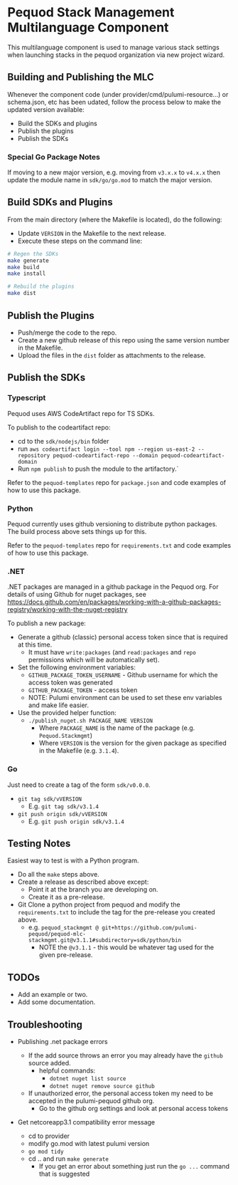 # Pequod Stack Management Multilanguage Component
This multilanguage component is used to manage various stack settings when launching stacks in the pequod organization via new project wizard.

## Building and Publishing the MLC 
Whenever the component code (under provider/cmd/pulumi-resource...) or schema.json, etc has been udated, follow the process below to make the updated version available:
* Build the SDKs and plugins
* Publish the plugins
* Publish the SDKs

### Special Go Package Notes
If moving to a new major version, e.g. moving from `v3.x.x` to `v4.x.x` then update the module name in `sdk/go/go.mod` to match the major version.

## Build SDKs and Plugins
From the main directory (where the Makefile is located), do the following:
* Update `VERSION` in the Makefile to the next release.
* Execute these steps on the command line:
```bash
# Regen the SDKs
make generate
make build
make install

# Rebuild the plugins
make dist
```

## Publish the Plugins
* Push/merge the code to the repo.
* Create a new github release of this repo using the same version number in the Makefile.
* Upload the files in the `dist` folder as attachments to the release.

## Publish the SDKs

### Typescript
Pequod uses AWS CodeArtifact repo for TS SDKs. 

To publish to the codeartifact repo: 
* cd to the `sdk/nodejs/bin` folder
* run `aws codeartifact login --tool npm --region us-east-2 --repository pequod-codeartifact-repo --domain pequod-codeartifact-domain`
* Run `npm publish` to push the module to the artifactory.`

Refer to the `pequod-templates` repo for `package.json` and code examples of how to use this package.

### Python
Pequod currently uses github versioning to distribute python packages.  
The build process above sets things up for this.

Refer to the `pequod-templates` repo for `requirements.txt` and code examples of how to use this package.

### .NET
.NET packages are managed in a github package in the Pequod org.
For details of using Github for nuget packages, see https://docs.github.com/en/packages/working-with-a-github-packages-registry/working-with-the-nuget-registry

To publish a new package: 
* Generate a github (classic) personal access token since that is required at this time.
  * It must have `write:packages` (and `read:packages` and `repo` permissions which will be automatically set).
* Set the following environment variables:
  * `GITHUB_PACKAGE_TOKEN_USERNAME` - Github username for which the access token was generated
  * `GITHUB_PACKAGE_TOKEN` - access token
  * NOTE: Pulumi environment can be used to set these env variables and make life easier.
* Use the provided helper function: 
  * `./publish_nuget.sh PACKAGE_NAME VERSION`
    * Where `PACKAGE_NAME` is the name of the package (e.g. `Pequod.Stackmgmt`)
    * Where `VERSION` is the version for the given package as specified in the Makefile (e.g. `3.1.4`).

### Go
Just need to create a tag of the form `sdk/v0.0.0`.
* `git tag sdk/vVERSION` 
  * E.g. `git tag sdk/v3.1.4`
* `git push origin sdk/vVERSION`
  * E.g. `git push origin sdk/v3.1.4`

## Testing Notes
Easiest way to test is with a Python program.
* Do all the `make` steps above.
* Create a release as described above except:
  * Point it at the branch you are developing on.
  * Create it as a pre-release.
* Git Clone a python project from pequod and modify the `requirements.txt` to include the tag for the pre-release you created above.
  * e.g. `pequod_stackmgmt @ git+https://github.com/pulumi-pequod/pequod-mlc-stackmgmt.git@v3.1.1#subdirectory=sdk/python/bin`
    * NOTE the `@v3.1.1` - this would be whatever tag used for the given pre-release.

## TODOs
* Add an example or two.
* Add some documentation.

## Troubleshooting
* Publishing .net package errors
  * If the add source throws an error you may already have the `github` source added.
    * helpful commands: 
      * `dotnet nuget list source`
      * `dotnet nuget remove source github`
  * If unauthorized error, the personal access token my need to be accepted in the pulumi-pequod github org.
    * Go to the github org settings and look at personal access tokens

* Get netcoreapp3.1 compatibility error message
  * cd to provider
  * modify go.mod with latest pulumi version
  * `go mod tidy`
  * cd .. and run `make generate`
    * If you get an error about something just run the `go ...` command that is suggested